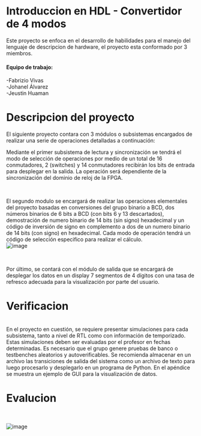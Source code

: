 Introduccion en HDL - Convertidor de 4 modos <a color="green" name="TOP"></a>
===================
Este proyecto se enfoca en el desarrollo de habilidades para el manejo del lenguaje de descripcion de hardware, el proyecto esta conformado por 3 miembros. 

<h4>Equipo de trabajo:</h4>
<p>-Fabrizio Vivas <br> -Johanel Álvarez <br> -Jeustin Huaman </p>





# Descripcion del proyecto #

<p>
El siguiente proyecto contara con 3 módulos o subsistemas encargados de realizar una serie de operaciones detalladas a continuación:

<br/>

Mediante el primer subsistema de lectura y sincronización se tendrá el modo de selección de operaciones por medio de un total de 16 conmutadores, 2 (switches) y 14 conmutadores recibirán los bits de entrada para desplegar en la salida. La operación será dependiente de la sincronización del dominio de reloj de la FPGA. <br/>

<br/>

El segundo modulo se encargará de realizar las operaciones elementales del proyecto basadas en conversiones del grupo binario a BCD, dos números binarios de 6 bits a BCD (con bits 6 y 13 descartados), demostración de numero binario de 14 bits (sin signo) hexadecimal y un código de inversión de signo en complemento a dos de un numero binario de 14 bits (con signo) en hexadecimal. Cada modo de operación tendrá un código de selección especifico para realizar el cálculo.
<br/>
![image](https://user-images.githubusercontent.com/104220377/229974599-3cc1594b-e167-4889-9b63-e98e2294c50e.png)


<br/>

Por último, se contará con el módulo de salida que se encargará de desplegar los datos en un display 7 segmentos de 4 dígitos con una tasa de refresco adecuada para la visualización por parte del usuario.
</p>

# Verificacion # 
<br/>
En el proyecto en cuestión, se requiere presentar simulaciones para cada subsistema, tanto a nivel de RTL como con información de temporizado. Estas simulaciones deben ser evaluadas por el profesor en fechas determinadas. Es necesario que el grupo genere pruebas de banco o testbenches aleatorios y autoverificables. Se recomienda almacenar en un archivo las transiciones de salida del sistema como un archivo de texto para luego procesarlo y desplegarlo en un programa de Python.
En el apéndice se muestra un ejemplo de GUI para la visualización de datos.




# Evalucion # 
<p>
<br/>

![image](https://user-images.githubusercontent.com/104220377/229974253-a82fbdfc-6516-45d8-87b2-4492478b2294.png)
</p>
